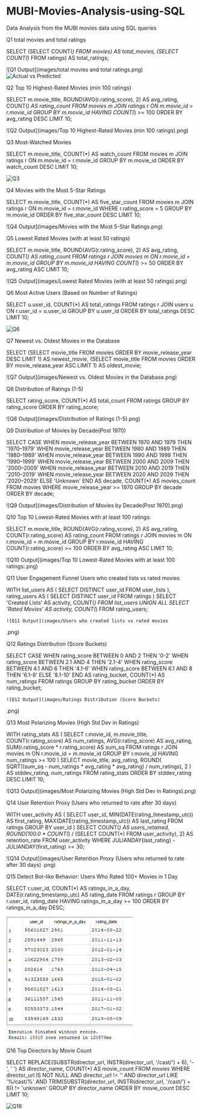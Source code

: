 # MUBI-Movies-Analysis-using-SQL
Data Analysis from the MUBI movies data using SQL queries


Q1 total movies and total ratings

SELECT 
  (SELECT COUNT(*) FROM movies) AS total_movies,
  (SELECT COUNT(*) FROM ratings) AS total_ratings;

![Q1 Output](images/total movies and total ratings.png)
![Actual vs Predicted](Images/actual_vs_predicted.png)


Q2 Top 10 Highest-Rated Movies (min 100 ratings)

SELECT m.movie_title, 
       ROUND(AVG(r.rating_score), 2) AS avg_rating, 
       COUNT(*) AS rating_count
FROM movies m
JOIN ratings r ON m.movie_id = r.movie_id
GROUP BY m.movie_id
HAVING COUNT(*) >= 100
ORDER BY avg_rating DESC
LIMIT 10;


![Q2 Output](images/Top 10 Highest-Rated Movies (min 100 ratings).png)


Q3 Most-Watched Movies

SELECT m.movie_title,
       COUNT(*) AS watch_count
FROM movies m
JOIN ratings r ON m.movie_id = r.movie_id
GROUP BY m.movie_id
ORDER BY watch_count DESC
LIMIT 10;


![Q3](images/images/mubi_ss/Most%20Watched%20Movies%20by%20Users%20Under%2025.png)


Q4 Movies with the Most 5-Star Ratings

SELECT m.movie_title, COUNT(*) AS five_star_count
FROM movies m
JOIN ratings r ON m.movie_id = r.movie_id
WHERE r.rating_score = 5
GROUP BY m.movie_id
ORDER BY five_star_count DESC
LIMIT 10;

![Q4 Output](images/Movies with the Most 5-Star Ratings.png)


Q5 Lowest Rated Movies (with at least 50 ratings)

SELECT m.movie_title, ROUND(AVG(r.rating_score), 2) AS avg_rating, COUNT(*) AS rating_count
FROM ratings r
JOIN movies m ON r.movie_id = m.movie_id
GROUP BY m.movie_id
HAVING COUNT(*) >= 50
ORDER BY avg_rating ASC
LIMIT 10;

![Q5 Output](images/Lowest Rated Movies (with at least 50 ratings).png)



Q6 Most Active Users (Based on Number of Ratings)

SELECT u.user_id, COUNT(*) AS total_ratings
FROM ratings r
JOIN users u ON r.user_id = u.user_id
GROUP BY u.user_id
ORDER BY total_ratings DESC
LIMIT 10;

![Q6](images/images/mubi_ss/Monthly%20Active%20Users%20Trend%20Based%20on%20Ratings.png)



Q7 Newest vs. Oldest Movies in the Database

SELECT 
  (SELECT movie_title FROM movies ORDER BY movie_release_year DESC LIMIT 1) AS newest_movie,
  (SELECT movie_title FROM movies ORDER BY movie_release_year ASC LIMIT 1) AS oldest_movie;

![Q7 Output](images/Newest vs. Oldest Movies in the Database.png)


Q8 Distribution of Ratings (1-5)

SELECT rating_score, COUNT(*) AS total_count
FROM ratings
GROUP BY rating_score
ORDER BY rating_score;

![Q8 Output](images/Distribution of Ratings (1-5).png)



Q9 Distribution of Movies by Decade(Post 1970)

SELECT 
  CASE 
    WHEN movie_release_year BETWEEN 1970 AND 1979 THEN '1970–1979'
    WHEN movie_release_year BETWEEN 1980 AND 1989 THEN '1980–1989'
    WHEN movie_release_year BETWEEN 1990 AND 1999 THEN '1990–1999'
    WHEN movie_release_year BETWEEN 2000 AND 2009 THEN '2000–2009'
    WHEN movie_release_year BETWEEN 2010 AND 2019 THEN '2010–2019'
    WHEN movie_release_year BETWEEN 2020 AND 2029 THEN '2020–2029'
    ELSE 'Unknown'
  END AS decade,
  COUNT(*) AS movies_count
FROM movies
WHERE movie_release_year >= 1970
GROUP BY decade
ORDER BY decade;

![Q9 Output](images/Distribution of Movies by Decade(Post 1970).png)



Q10 Top 10 Lowest-Rated Movies with at least 100 ratings:

SELECT 
    m.movie_title, 
    ROUND(AVG(r.rating_score), 2) AS avg_rating, 
    COUNT(r.rating_score) AS rating_count
FROM 
    ratings r
JOIN 
    movies m ON r.movie_id = m.movie_id
GROUP BY 
    r.movie_id
HAVING 
    COUNT(r.rating_score) >= 100
ORDER BY 
    avg_rating ASC
LIMIT 10;

![Q10 Output](images/Top 10 Lowest-Rated Movies with at least 100 ratings:.png)



Q11 User Engagement Funnel
Users who created lists vs rated movies

WITH list_users AS (
    SELECT DISTINCT user_id FROM user_lists
),
rating_users AS (
    SELECT DISTINCT user_id FROM ratings
)
SELECT 
    'Created Lists' AS activity, COUNT(*) FROM list_users
UNION ALL
SELECT 
    'Rated Movies' AS activity, COUNT(*) FROM rating_users;


    ![Q11 Output](images/Users who created lists vs rated movies
.png)

    

Q12 Ratings Distribution (Score Buckets)

SELECT 
    CASE 
        WHEN rating_score BETWEEN 0 AND 2 THEN '0-2'
        WHEN rating_score BETWEEN 2.1 AND 4 THEN '2.1-4'
        WHEN rating_score BETWEEN 4.1 AND 6 THEN '4.1-6'
        WHEN rating_score BETWEEN 6.1 AND 8 THEN '6.1-8'
        ELSE '8.1-10'
    END AS rating_bucket,
    COUNT(*) AS num_ratings
FROM 
    ratings
GROUP BY 
    rating_bucket
ORDER BY 
    rating_bucket;


    ![Q12 Output](images/Ratings Distribution (Score Buckets)
.png)

    

Q13 Most Polarizing Movies (High Std Dev in Ratings)

WITH rating_stats AS (
    SELECT 
        r.movie_id,
        m.movie_title,
        COUNT(r.rating_score) AS num_ratings,
        AVG(r.rating_score) AS avg_rating,
        SUM(r.rating_score * r.rating_score) AS sum_sq
    FROM 
        ratings r
    JOIN 
        movies m ON r.movie_id = m.movie_id
    GROUP BY 
        r.movie_id
    HAVING 
        num_ratings >= 100
)
SELECT 
    movie_title,
    avg_rating,
    ROUND(
        SQRT((sum_sq - num_ratings * avg_rating * avg_rating) / num_ratings), 
        2
    ) AS stddev_rating,
    num_ratings
FROM 
    rating_stats
ORDER BY 
    stddev_rating DESC
LIMIT 10;


![Q13 Output](images/Most Polarizing Movies (High Std Dev in Ratings).png)



Q14 User Retention Proxy (Users who returned to rate after 30 days)

WITH user_activity AS (
  SELECT 
    user_id,
    MIN(DATE(rating_timestamp_utc)) AS first_rating,
    MAX(DATE(rating_timestamp_utc)) AS last_rating
  FROM 
    ratings
  GROUP BY user_id
)
SELECT 
    COUNT(*) AS users_retained,
    ROUND(100.0 * COUNT(*) / (SELECT COUNT(*) FROM user_activity), 2) AS retention_rate
FROM 
    user_activity
WHERE 
    JULIANDAY(last_rating) - JULIANDAY(first_rating) >= 30;

![Q14 Output](images/User Retention Proxy (Users who returned to rate after 30 days)
.png)



Q15 Detect Bot-like Behavior: Users Who Rated 100+ Movies in 1 Day

SELECT 
    r.user_id,
    COUNT(*) AS ratings_in_a_day,
    DATE(r.rating_timestamp_utc) AS rating_date
FROM 
    ratings r
GROUP BY 
    r.user_id, rating_date
HAVING 
    ratings_in_a_day >= 100
ORDER BY 
    ratings_in_a_day DESC;


![Detect Bot Users](images/images/mubi_ss/Detect%20Bot-like%20Behavior%20Users%20Who%20Rated%20100%2B%20Movies%20in%201%20Day.png)




Q16 Top Directors by Movie Count

SELECT 
    REPLACE(SUBSTR(director_url, INSTR(director_url, '/cast/') + 6), '-', ' ') AS director_name,
    COUNT(*) AS movie_count
FROM 
    movies
WHERE 
    director_url IS NOT NULL 
    AND director_url != ''
    AND director_url LIKE '%/cast/%'
    AND TRIM(SUBSTR(director_url, INSTR(director_url, '/cast/') + 6)) != 'unknown'
GROUP BY 
    director_name
ORDER BY 
    movie_count DESC
LIMIT 10;


![Q16](images/images/mubi_ss/Top%20Directors%20Based%20on%20Average%20Movie%20Rating%20(Min.%205%20Movies).png)
